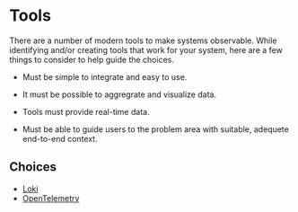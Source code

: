 # Tools

There are a number of modern tools to make systems observable. While identifying and/or creating tools that work for your system, here are a few things to consider to help guide the choices.

- Must be simple to integrate and easy to use.

- It must be possible to aggregrate and visualize data.

- Tools must provide real-time data.

- Must be able to guide users to the problem area with suitable, adequete end-to-end context.

## Choices

- [Loki](loki.md)
- [OpenTelemetry](opentelemetry.md)
